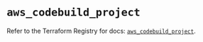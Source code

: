# `aws_codebuild_project`

Refer to the Terraform Registry for docs: [`aws_codebuild_project`](https://registry.terraform.io/providers/hashicorp/aws/5.93.0/docs/resources/codebuild_project).
